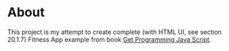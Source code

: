 # About

This project is my attempt to create complete (with HTML UI, see section 20.1.7) Fitness App example from book [Get Programming Java Script](https://www.manning.com/books/get-programming-with-javascript).
